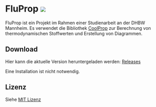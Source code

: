 # FluProp [![](https://github.com/raaamk/FluProp/blob/2e3cfaa03859585afa3ff7dd744f00eec245e6c5/src/fluprop_logo.png)]()

FluProp ist ein Projekt im Rahmen einer Studienarbeit an der DHBW Mannheim. Es verwendet die Bibliothek [CoolProp](http://www.coolprop.org/index.html) zur Berechnung von thermodynamischen Stoffwerten und Erstellung von Diagrammen.

## Download

Hier kann die aktuelle Version heruntergeladen werden: [Releases](https://github.com/raaamk/CoolPropGUI/releases)

Eine Installation ist nicht notwendig.

## Lizenz

Siehe [MIT Lizenz](https://github.com/raaamk/CoolPropGUI/blob/master/LICENSE)
